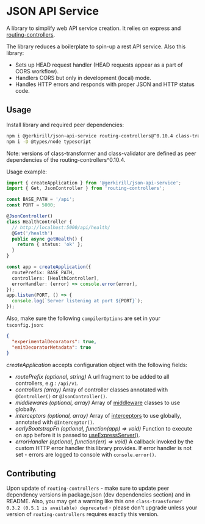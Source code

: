 # JSON API Service

A library to simplify web API service creation. It relies on express and [routing-controllers](https://github.com/typestack/routing-controllers#example-of-usage).

The library reduces a boilerplate to spin-up a rest API service. Also this library:

- Sets up HEAD request handler (HEAD requests appear as a part of CORS workflow).
- Handlers CORS but only in development (local) mode.
- Handles HTTP errors and responds with proper JSON and HTTP status code.

## Usage

Install library and required peer dependencies:

```bash
npm i @gerkirill/json-api-service routing-controllers@^0.10.4 class-transformer@^0.5.1 class-validator@^0.14.1 reflect-metadata
npm i -D @types/node typescript
```

Note: versions of class-transformer and class-validator are defined as peer dependencies of the routing-controllers^0.10.4.

Usage example:

```typescript
import { createApplication } from '@gerkirill/json-api-service';
import { Get, JsonController } from 'routing-controllers';

const BASE_PATH = '/api';
const PORT = 5000;

@JsonController()
class HealthController {
  // http://localhost:5000/api/health/
  @Get('/health') 
  public async getHealth() {
    return { status: 'ok' };
  }
}

const app = createApplication({
  routePrefix: BASE_PATH,
  controllers: [HealthController],
  errorHandler: (error) => console.error(error),
});
app.listen(PORT, () => {
  console.log(`Server listening at port ${PORT}`);
});
```

Also, make sure the following `compilerOptions` are set in your `tsconfig.json`:

```json
{
  "experimentalDecorators": true,
  "emitDecoratorMetadata": true
}
```

*createApplication* accepts configuration object with the following fields:

- *routePrefix* _(optional, string)_ A url fragment to be added to all controllers, e.g.: `/api/v1`.
- *controllers* _(array)_ Array of controller classes annotated with `@Controller()` or `@JsonController()`.
- *middlewares* _(optional, array)_ Array of [middleware](https://github.com/typestack/routing-controllers#using-middlewares) classes to use globally.
- *interceptors* _(optional, array)_ Array of [interceptors](https://github.com/typestack/routing-controllers#using-interceptors) to use globally, annotated with `@Interceptor()`.
- *earlyBootstrapFn* _(optional, function(app) => void)_ Function to execute on app before it is passed to [useExpressServer()](https://github.com/typestack/routing-controllers#pre-configure-expresskoa).
- *errorHandler* _(optional, function(err) => void)_ A callback invoked by the custom HTTP error handler this library provides. If error handler is not set - errors are logged to console with `console.error()`.


## Contributing

Upon update of `routing-controllers` - make sure to update peer dependency versions in package.json (dev dependencies section) and in README. Also, you may get a warning like this one `class-transformer 0.3.2 (0.5.1 is available) deprecated` - please don't upgrade unless your version of `routing-controllers` requires exactly this version.
